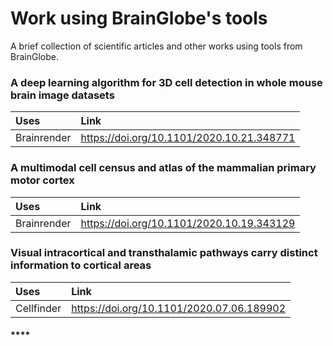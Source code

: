 # Work using BrainGlobe's tools

A brief collection of scientific articles and other works using tools from BrainGlobe.

### **A deep learning algorithm for 3D cell detection in whole mouse brain image datasets**

| **Uses** | Link |
| :--- | :--- |
| Brainrender | [https://doi.org/10.1101/2020.10.21.348771 ](https://doi.org/10.1101/2020.10.21.348771%20) |

### A multimodal cell census and atlas of the mammalian primary motor cortex

| Uses | Link |
| :--- | :--- |
| Brainrender | [https://doi.org/10.1101/2020.10.19.343129 ](https://doi.org/10.1101/2020.10.19.343129%20) |

### Visual intracortical and transthalamic pathways carry distinct information to cortical areas

| **Uses** | Link |
| :--- | :--- |
| Cellfinder | [https://doi.org/10.1101/2020.07.06.189902 ](https://doi.org/10.1101/2020.07.06.189902%20) |

#### \*\*\*\*




